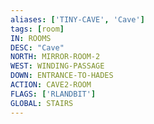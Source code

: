 ```yaml
---
aliases: ['TINY-CAVE', 'Cave']
tags: [room]
IN: ROOMS
DESC: "Cave"
NORTH: MIRROR-ROOM-2
WEST: WINDING-PASSAGE
DOWN: ENTRANCE-TO-HADES
ACTION: CAVE2-ROOM
FLAGS: ['RLANDBIT']
GLOBAL: STAIRS
---
```

